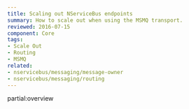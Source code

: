 ```yaml
---
title: Scaling out NServiceBus endpoints
summary: How to scale out when using the MSMQ transport.
reviewed: 2016-07-15
component: Core
tags:
- Scale Out
- Routing
- MSMQ
related:
- nservicebus/messaging/message-owner
- nservicebus/messaging/routing
---
```



partial:overview